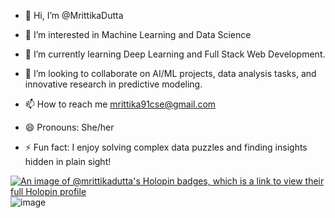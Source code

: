 - 👋 Hi, I’m @MrittikaDutta
- 👀 I’m interested in Machine Learning and Data Science
- 🌱 I’m currently learning Deep Learning and Full Stack Web Development.
- 💞️ I’m looking to collaborate on AI/ML projects, data analysis tasks, and innovative research in predictive modeling.

- 📫 How to reach me mrittika91cse@gmail.com
- 😄 Pronouns: She/her
- ⚡ Fun fact: I enjoy solving complex data puzzles and finding insights hidden in plain sight! 

<!---
MrittikaDutta/MrittikaDutta is a ✨ special ✨ repository because its `README.md` (this file) appears on your GitHub profile.
You can click the Preview link to take a look at your changes.
--->
[![An image of @mrittikadutta's Holopin badges, which is a link to view their full Holopin profile](https://holopin.me/mrittikadutta)](https://holopin.io/@mrittikadutta)
![image](https://github.com/user-attachments/assets/34af4807-df59-4dc8-bf04-f1cfe7b9fedb)
